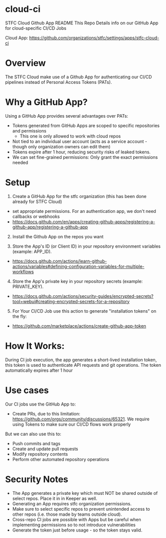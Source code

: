 # cloud-ci

STFC Cloud Github App README
This Repo Details info on our GitHub App for cloud-specific CI/CD Jobs 

Cloud App: https://github.com/organizations/stfc/settings/apps/stfc-cloud-ci

# Overview

The STFC Cloud make use of a Github App for authenticating our CI/CD pipelines instead of Personal Access Tokens (PATs).

# Why a GitHub App?

Using a GitHub App provides several advantages over PATs:

- Tokens generated from GitHub Apps are scoped to specific repositories and permissions
  - This one is only allowed to work with cloud repos
- Not tied to an individual user account (acts as a service account - though only organization owners can edit them)
- Tokens expire after 1 hour, reducing security risks of leaked tokens. 
- We can set fine-grained permissions: Only grant the exact permissions needed

# Setup

1. Create a GitHub App for the stfc organization (this has been done already for STFC Cloud)
  - set appropriate permissions. For an authentication app, we don't need callbacks or webhooks
  - https://docs.github.com/en/apps/creating-github-apps/registering-a-github-app/registering-a-github-app
  
2. Install the Github App on the repos you want

3. Store the App's ID (or Client ID) in your repository environment variables (example: APP_ID).
  - https://docs.github.com/actions/learn-github-actions/variables#defining-configuration-variables-for-multiple-workflows
    
4. Store the App's private key in your repository secrets (example: PRIVATE_KEY).
  - https://docs.github.com/actions/security-guides/encrypted-secrets?tool=webui#creating-encrypted-secrets-for-a-repository

5. For Your CI/CD Job use this action to generate "installation tokens" on the fly:
 - https://github.com/marketplace/actions/create-github-app-token

# How It Works:

During CI job execution, the app generates a short-lived installation token, this token is used to authenticate API requests and git operations. 
The token automatically expires after 1 hour

# Use cases

Our CI jobs use the GitHub App to:

- Create PRs, due to this limitation: https://github.com/orgs/community/discussions/65321. We require using Tokens to make sure our CI/CD flows work properly 

But we can also use this to:

- Push commits and tags
- Create and update pull requests
- Modify repository contents
- Perform other automated repository operations

# Security Notes

- The App generates a private key which must NOT be shared outside of select repos. Place it in in Keeper as well.
- Generating an App requires stfc organization permissions.
- Make sure to select specific repos to prevent unintended access to other repos (i.e. those made by teams outside cloud).
- Cross-repo CI jobs are possible with Apps but be careful when implementing permissions so to not introduce vulnerabilities
- Generate the token just before usage - so the token stays valid.
